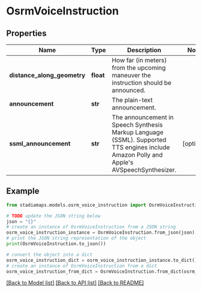 # OsrmVoiceInstruction


## Properties

Name | Type | Description | Notes
------------ | ------------- | ------------- | -------------
**distance_along_geometry** | **float** | How far (in meters) from the upcoming maneuver the instruction should be announced. | 
**announcement** | **str** | The plain-text announcement. | 
**ssml_announcement** | **str** | The announcement in Speech Synthesis Markup Language (SSML). Supported TTS engines include Amazon Polly and Apple&#39;s AVSpeechSynthesizer. | [optional] 

## Example

```python
from stadiamaps.models.osrm_voice_instruction import OsrmVoiceInstruction

# TODO update the JSON string below
json = "{}"
# create an instance of OsrmVoiceInstruction from a JSON string
osrm_voice_instruction_instance = OsrmVoiceInstruction.from_json(json)
# print the JSON string representation of the object
print(OsrmVoiceInstruction.to_json())

# convert the object into a dict
osrm_voice_instruction_dict = osrm_voice_instruction_instance.to_dict()
# create an instance of OsrmVoiceInstruction from a dict
osrm_voice_instruction_from_dict = OsrmVoiceInstruction.from_dict(osrm_voice_instruction_dict)
```
[[Back to Model list]](../README.md#documentation-for-models) [[Back to API list]](../README.md#documentation-for-api-endpoints) [[Back to README]](../README.md)


